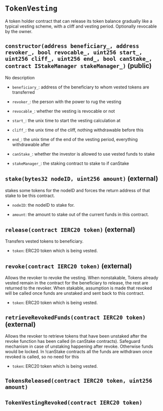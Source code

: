 # `TokenVesting`



A token holder contract that can release its token balance gradually like a
typical vesting scheme, with a cliff and vesting period. Optionally revocable by the
owner.


## `constructor(address beneficiary_, address revoker_, bool revocable_, uint256 start_, uint256 cliff_, uint256 end_, bool canStake_, contract IStakeManager stakeManager_)` (public)

No description

- `beneficiary_`: address of the beneficiary to whom vested tokens are transferred

- `revoker_`:   the person with the power to rug the vesting

- `revocable_`: whether the vesting is revocable or not

- `start_`: the unix time to start the vesting calculation at

- `cliff_`: the unix time of the cliff, nothing withdrawable before this

- `end_`: the unix time of the end of the vesting period, everything withdrawable after

- `canStake_`: whether the investor is allowed to use vested funds to stake

- `stakeManager_`: the staking contract to stake to if canStake


## `stake(bytes32 nodeID, uint256 amount)` (external)

 stakes some tokens for the nodeID and forces the return
         address of that stake to be this contract.


- `nodeID`: the nodeID to stake for.

- `amount`: the amount to stake out of the current funds in this contract.


## `release(contract IERC20 token)` (external)

Transfers vested tokens to beneficiary.


- `token`: ERC20 token which is being vested.


## `revoke(contract IERC20 token)` (external)

Allows the revoker to revoke the vesting.
        When nonstakable, Tokens already vested remain in the contract
        for the beneficiary to release, the rest are returned to the revoker.
        When stakable, assumption is made that revoked will be called once
        funds are unstaked and sent back to this contract.


- `token`: ERC20 token which is being vested.


## `retrieveRevokedFunds(contract IERC20 token)` (external)

Allows the revoker to retrieve tokens that have been unstaked
        after the revoke function has been called (in canStake contracts).
        Safeguard mechanism in case of unstaking happening after revoke.
        Otherwise funds would be locked. In !canStake contracts all the
        funds are withdrawn once revoked is called, so no need for this


- `token`: ERC20 token which is being vested.



## `TokensReleased(contract IERC20 token, uint256 amount)`






## `TokenVestingRevoked(contract IERC20 token)`






